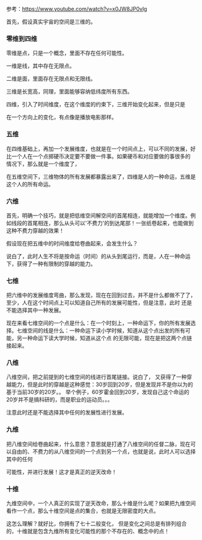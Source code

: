 参考：https://www.youtube.com/watch?v=x0JW8JP0vlg

首先，假设真实宇宙的空间是三维的。

### 零维到四维

零维是点，只是一个概念，里面不存在任何可能性。

一维是线，其中存在无限点。

二维是面，里面存在无限点和无限线。

三维是长宽高，同理，里面能够容纳低纬度所有东西。

四维，引入了时间维度，在这个维度的约束下，三维开始变化起来，但是只是

在一个方向上的变化，有点像是播放电影那样。

### 五维

在四维基础上，再加一个发展维度，也就是在一个时间点上，可以不同的发展，好比一个人在一个点掷硬币决定要不要做一件事。如果硬币和对应要做的事很多的
情况下，那么就是一个维度了，

在五维空间下，三维物体的所有发展都暴露出来了，四维是人的一种命运，五维是这个人的所有命运。

### 六维

首先，明确一个技巧，就是把低维空间解空间的首尾相连，就能增加一个维度。例如线段的首尾相连，那么从头可以'不费力'的到达尾部！一张纸卷起来，也能做到这种不费力穿越的效果！

假设现在把五维中的时间维度给卷曲起来，会发生什么？

说白了，此时人生不将是按命运（时间）的从头到尾运行，而是，人在一种命运下，获得了一种有限制的穿越的能力。

### 七维

把六维中的发展维度弯曲，那么发现，现在在回到过去，并不是什么都做不了了，至少，人在这个时间点上可以知道自己所有的发展可能性，但是注意，此时
还是不能选择其中一种发展。

现在来看七维空间的一个点是什么：在一个时刻上，一种命运下，你的所有发展选择。七维空间的线是什么：一种命运下读小学时候，知道从这个点出发的所有可能，另一种命运下读大学时候，知道从这个点
的无限可能，现在是把这两个点链接起来。

### 八维

八维空间，把之前提到的七维空间的线进行首尾链接。说白了， 又获得了一种穿越能力，但是此时的穿越是这种感觉：30岁回到20岁，但是发现并不是你以为的基于当前30岁的20岁。。
举个例子，60岁霍金回到20岁，发现自己这个命运的20岁并不是搞科研的，而是职业的运动员。。。

注意此时还是不能选择其中任何的发展性进行发展。

### 九维

把八维空间给卷曲起来，什么意思？意思就是打通了八维空间的任督二脉，现在可以自由的、不费力的从八维空间的一个点到另一个点，也就是说，此时人可以选择其中的任何

可能性，并进行发展！这才是真正的逆天改命！

### 十维

九维空间中，一个人真正的实现了逆天改命，那么十维是什么呢？如果把九维空间看作一个点，那么十维空间是点的集合，也就是无限密度的大点。

这怎么理解？就好比，你拥有了七十二般变化， 但是变化之间总是有排列组合的，十维就是包含九维所有变化可能性的那个不存在的、概念中的点！